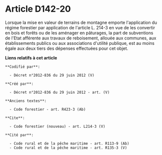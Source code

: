 # Article D142-20

Lorsque la mise en valeur de terrains de montagne emporte l'application du régime forestier par application de l'article L.
214-3 en vue de les convertir en bois et forêts ou de les aménager en pâturages, la part de subventions de l'Etat afférente
aux travaux de reboisement, allouée aux communes, aux établissements publics ou aux associations d'utilité publique, est au
moins égale aux deux tiers des dépenses effectuées pour cet objet.

**Liens relatifs à cet article**

	**Codifié par**:

	  - Décret n°2012-836 du 29 juin 2012 (V)

	**Créé par**:

	  - Décret n°2012-836 du 29 juin 2012 - art. (V)

	**Anciens textes**:

	  - Code forestier - art. R423-3 (Ab)

	**Cite**:

	  - Code forestier (nouveau) - art. L214-3 (V)

	**Cité par**:

	  - Code rural et de la pêche maritime - art. R113-9 (Ab)
	  - Code rural et de la pêche maritime - art. R135-3 (V)
